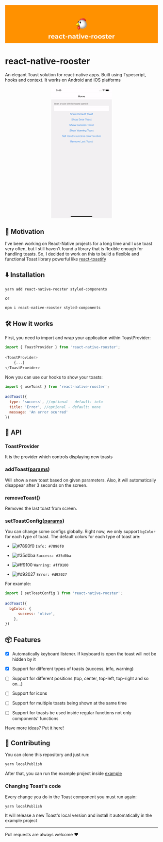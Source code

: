 <img alt="RNRooster" src="./cover.png" />

# react-native-rooster

An elegant Toast solution for react-native apps. Built using Typescript, hooks and context. It works on Android and iOS platforms

<p align="center">
  <img alt="Demo" src="./demo.gif" />
</p>

## 🌟 Motivation

I've been working on React-Native projects for a long time and I use toast very often, but I still haven't found a library that is flexible enough for handling toasts. So, I decided to work on this to build a flexible and functional Toast library powerful like [react-toastify](https://github.com/fkhadra/react-toastify)

## ⬇️ Installation

```bash
yarn add react-native-rooster styled-components
```

or

```bash
npm i react-native-rooster styled-components
```

## 🛠 How it works

First, you need to import and wrap your application within ToastProvider:

```javascript
import { ToastProvider } from 'react-native-rooster';

<ToastProvider>
    {...}
</ToastProvider>
```

Now you can use our hooks to show your toasts:

```javascript
import { useToast } from 'react-native-rooster';

addToast({
  type: 'success', //optional - default: info
  title: 'Error', //optional - default: none
  message: 'An error ocurred'
})
```

## 🔗 API

### ToastProvider

It is the provider which controls displaying new toasts

### addToast([params](./src/@types/toast.d.ts))

Will show a new toast based on given parameters. Also, it will automatically disappear after 3 seconds on the screen.

### removeToast()

Removes the last toast from screen.

### setToastConfig([params](./src/@types/config.d.ts))

You can change some configs globally. Right now, we only support `bgColor` for each type of toast. The default colors for each type of toast are:

- ![#7890f0](https://via.placeholder.com/15/7890f0/000000?text=+) `Info: #7890f0`

- ![#35d0ba](https://via.placeholder.com/15/35d0ba/000000?text=+) `Success: #35d0ba`

- ![#ff9100](https://via.placeholder.com/15/ff9100/000000?text=+) `Warning: #ff9100`

- ![#d92027](https://via.placeholder.com/15/d92027/000000?text=+) `Error: #d92027`


For example:

```javascript
import { setToastConfig } from 'react-native-rooster';

addToast({
  bgColor: {
      success: 'olive',
    },
})
```

## 📦 Features

- [x] Automatically keyboard listener. If keyboard is open the toast will not be hidden by it

- [x] Support for different types of toasts (success, info, warning)
- [ ] Support for different positions (top, center, top-left, top-right and so on...)
- [ ] Support for icons
- [ ] Support for multiple toasts being shown at the same time
- [ ] Support for toasts be used inside regular functions not only components' functions

Have more ideas? Put it here!

## 🤝 Contributing

You can clone this repository and just run:

```bash
yarn localPublish
```

After that, you can run the example project inside [example](./example)

### Changing Toast's code

Every change you do in the Toast component you must run again:

```bash
yarn localPublish
```

It will release a new Toast's local version and install it automatically in the example project

<hr/>
Pull requests are always welcome ❤️